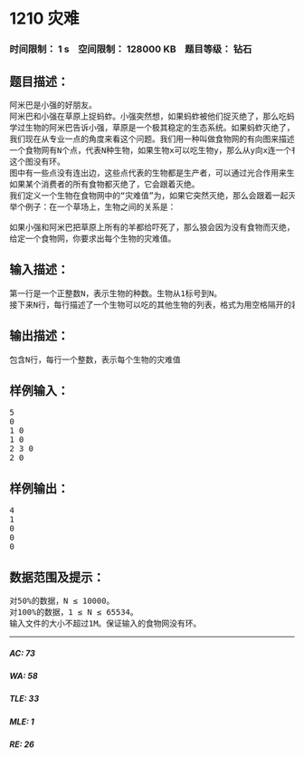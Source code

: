 # 1210 灾难   
### 时间限制： 1 s&nbsp;&nbsp;&nbsp;&nbsp;空间限制： 128000 KB&nbsp;&nbsp;&nbsp;&nbsp;题目等级： 钻石  
## 题目描述：  

<pre>
阿米巴是小强的好朋友。  
阿米巴和小强在草原上捉蚂蚱。小强突然想，如果蚂蚱被他们捉灭绝了，那么吃蚂蚱的小鸟就会饿死，而捕食小鸟的猛禽也会跟着灭绝，从而引发一系列的生态灾难。  
学过生物的阿米巴告诉小强，草原是一个极其稳定的生态系统。如果蚂蚱灭绝了，小鸟照样可以吃别的虫子，所以一个物种的灭绝并不一定会引发重大的灾难。  
我们现在从专业一点的角度来看这个问题。我们用一种叫做食物网的有向图来描述生物之间的关系：  
一个食物网有N个点，代表N种生物，如果生物x可以吃生物y，那么从y向x连一个有向边。  
这个图没有环。  
图中有一些点没有连出边，这些点代表的生物都是生产者，可以通过光合作用来生存； 而有连出边的点代表的都是消费者，它们必须通过吃其他生物来生存。  
如果某个消费者的所有食物都灭绝了，它会跟着灭绝。
我们定义一个生物在食物网中的“灾难值”为，如果它突然灭绝，那么会跟着一起灭绝的生物的种数。  
举个例子：在一个草场上，生物之间的关系是：
        
如果小强和阿米巴把草原上所有的羊都给吓死了，那么狼会因为没有食物而灭绝，而小强和阿米巴可以通过吃牛、牛可以通过吃草来生存下去。所以，羊的灾难值是1。但是，如果草突然灭绝，那么整个草原上的5种生物都无法幸免，所以，草的灾难值是4。  
给定一个食物网，你要求出每个生物的灾难值。
</pre>
  
  
## 输入描述：  

<pre>
第一行是一个正整数N，表示生物的种数。生物从1标号到N。  
接下来N行，每行描述了一个生物可以吃的其他生物的列表，格式为用空格隔开的若干个数字，每个数字表示一种生物的标号，最后一个数字是0表示列表的结束。
</pre>
  
  
## 输出描述：  

<pre>
包含N行，每行一个整数，表示每个生物的灾难值
</pre>
  
  
## 样例输入：  

<pre>
5  
0  
1 0  
1 0  
2 3 0  
2 0
</pre>
  
  
## 样例输出：  

<pre>
4  
1  
0  
0  
0
</pre>
  
  
## 数据范围及提示：  

<pre>
对50%的数据，N ≤ 10000。  
对100%的数据，1 ≤ N ≤ 65534。  
输入文件的大小不超过1M。保证输入的食物网没有环。
</pre>
  
  
***  

##### AC: 73  
##### WA: 58  
##### TLE: 33  
##### MLE: 1  
##### RE: 26  
